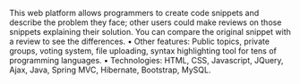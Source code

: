This web platform allows programmers to create code snippets and describe the problem they face; other users could make reviews on those snippets explaining their solution. You can compare the original snippet with a review to see the differences.
•	Other features: Public topics, private groups, voting system, file uploading, syntax highlighting tool for tens of programming languages.
•	Technologies: HTML, CSS, Javascript, JQuery, Ajax, Java, Spring MVC, Hibernate, Bootstrap, MySQL.
